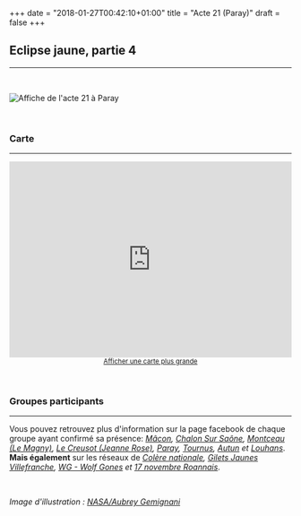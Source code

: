 +++
date = "2018-01-27T00:42:10+01:00"
title = "Acte 21 (Paray)"
draft = false
+++


## **Eclipse jaune, partie 4**
---  
  
&nbsp;
&nbsp;
&nbsp;

![Affiche de l'acte 21 à Paray](/img/eclipse-4.jpg "Acte 21 : eclipse jaune partie 4")   
  
&nbsp;
&nbsp;
&nbsp;  



### **Carte**
---  
  
<div class="osm_map" style="max-width: 100%; text-align: center;">
   <iframe height="350" style="height: 350; width: 100%; align: center" frameborder="0" scrolling="no" marginheight="0" marginwidth="0" src="https://www.openstreetmap.org/export/embed.html?bbox=4.117480516433717%2C46.467176034336546%2C4.122710824012757%2C46.46923033234496&amp;layer=mapnik&amp;marker=46.46820319303204%2C4.120095670223236" style="border: 1px solid black"></iframe><br/><small><a href="https://www.openstreetmap.org/?mlat=46.46820&amp;mlon=4.12010#map=18/46.46820/4.12010">Afficher une carte plus grande</a></small>
</div>  

&nbsp;
&nbsp;
&nbsp;  

### **Groupes participants**
---

Vous pouvez retrouvez plus d'information sur la page facebook de chaque groupe ayant confirmé sa présence: *[Mâcon](https://www.facebook.com/groups/474013153121627/), [Chalon Sur Saône](https://www.facebook.com/groups/GiletsJaunesChalonSurSaone/), [Montceau (Le Magny)](https://www.facebook.com/groups/1067788636729213/), [Le Creusot (Jeanne Rose)](https://www.facebook.com/Le-peuple-se-soul%C3%A8ve-en-Bourgogne-945927325475061/), [Paray](https://www.facebook.com/groups/746604209056339/), [Tournus](https://www.facebook.com/groups/341663359721676/), [Autun](https://www.facebook.com/groups/192630041614327/) et [Louhans](https://www.facebook.com/groups/1945017669125281/)*.  
**Mais également** sur les réseaux de *[Colère nationale](https://www.facebook.com/groups/414204799023957/), [Gilets Jaunes Villefranche](https://www.facebook.com/gjvillefranchebeaujolais69POINTnet/), [WG - Wolf Gones](https://www.facebook.com/groups/263457167669180/) et [17 novembre Roannais](https://www.facebook.com/groups/2226920783987704/)*.  
  

&nbsp;
&nbsp;
&nbsp; 


*Image d'illustration : [NASA/Aubrey Gemignani](https://www.nasa.gov/image-feature/2017-total-solar-eclipse/)*



